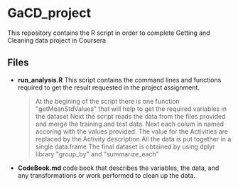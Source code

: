 # GaCD_project
This repository contains the R script in order to complete Getting and Cleaning data project in Coursera

Files
-------------

* **run_analysis.R** This script contains the command lines and functions required to get the result requested in the project assignment.
  > At the begining of the script there is one function "getMeanStdValues" that will help to get the required variables in the dataset
  > Next the script reads the data from the files provided and merge the training and test data.
  > Next each colum in named accoring with the values provided.
  > The value for the Activities are replaced by the Activity description
  > All the data is put together in a single data.frame
  > The final dataset is obtained by using dplyr library "group_by" and "summarize_each"


* **CodeBook.md** code book that describes the variables, the data, and any transformations or work performed to clean up the data.


